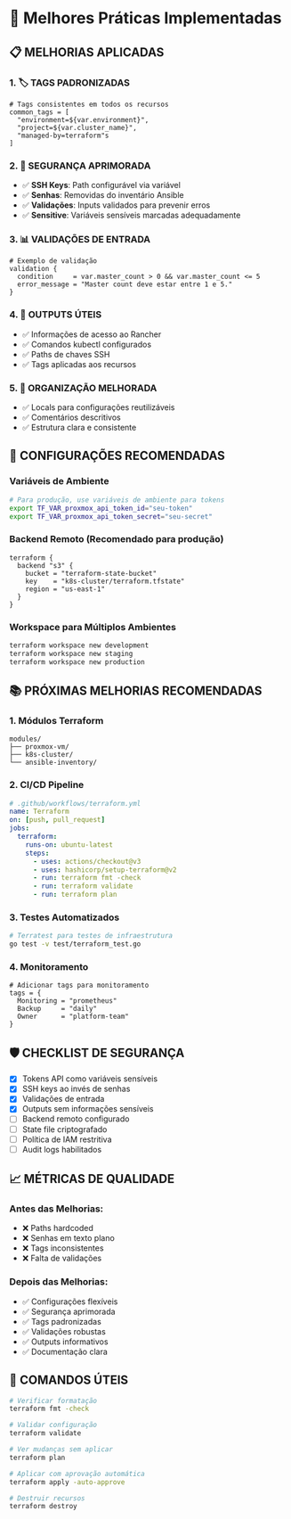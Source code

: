 # 🚀 Melhores Práticas Implementadas

## 📋 **MELHORIAS APLICADAS**

### 1. **🏷️ TAGS PADRONIZADAS**
```hcl
# Tags consistentes em todos os recursos
common_tags = [
  "environment=${var.environment}",
  "project=${var.cluster_name}",
  "managed-by=terraform"s
]
```

### 2. **🔐 SEGURANÇA APRIMORADA**
- ✅ **SSH Keys**: Path configurável via variável
- ✅ **Senhas**: Removidas do inventário Ansible
- ✅ **Validações**: Inputs validados para prevenir erros
- ✅ **Sensitive**: Variáveis sensíveis marcadas adequadamente

### 3. **📊 VALIDAÇÕES DE ENTRADA**
```hcl
# Exemplo de validação
validation {
  condition     = var.master_count > 0 && var.master_count <= 5
  error_message = "Master count deve estar entre 1 e 5."
}
```

### 4. **🎯 OUTPUTS ÚTEIS**
- ✅ Informações de acesso ao Rancher
- ✅ Comandos kubectl configurados
- ✅ Paths de chaves SSH
- ✅ Tags aplicadas aos recursos

### 5. **📁 ORGANIZAÇÃO MELHORADA**
- ✅ Locals para configurações reutilizáveis
- ✅ Comentários descritivos
- ✅ Estrutura clara e consistente

## 🔧 **CONFIGURAÇÕES RECOMENDADAS**

### **Variáveis de Ambiente**
```bash
# Para produção, use variáveis de ambiente para tokens
export TF_VAR_proxmox_api_token_id="seu-token"
export TF_VAR_proxmox_api_token_secret="seu-secret"
```

### **Backend Remoto** (Recomendado para produção)
```hcl
terraform {
  backend "s3" {
    bucket = "terraform-state-bucket"
    key    = "k8s-cluster/terraform.tfstate"
    region = "us-east-1"
  }
}
```

### **Workspace para Múltiplos Ambientes**
```bash
terraform workspace new development
terraform workspace new staging
terraform workspace new production
```

## 📚 **PRÓXIMAS MELHORIAS RECOMENDADAS**

### 1. **Módulos Terraform**
```
modules/
├── proxmox-vm/
├── k8s-cluster/
└── ansible-inventory/
```

### 2. **CI/CD Pipeline**
```yaml
# .github/workflows/terraform.yml
name: Terraform
on: [push, pull_request]
jobs:
  terraform:
    runs-on: ubuntu-latest
    steps:
      - uses: actions/checkout@v3
      - uses: hashicorp/setup-terraform@v2
      - run: terraform fmt -check
      - run: terraform validate
      - run: terraform plan
```

### 3. **Testes Automatizados**
```bash
# Terratest para testes de infraestrutura
go test -v test/terraform_test.go
```

### 4. **Monitoramento**
```hcl
# Adicionar tags para monitoramento
tags = {
  Monitoring = "prometheus"
  Backup     = "daily"
  Owner      = "platform-team"
}
```

## 🛡️ **CHECKLIST DE SEGURANÇA**

- [x] Tokens API como variáveis sensíveis
- [x] SSH keys ao invés de senhas
- [x] Validações de entrada
- [x] Outputs sem informações sensíveis
- [ ] Backend remoto configurado
- [ ] State file criptografado
- [ ] Política de IAM restritiva
- [ ] Audit logs habilitados

## 📈 **MÉTRICAS DE QUALIDADE**

### **Antes das Melhorias:**
- ❌ Paths hardcoded
- ❌ Senhas em texto plano
- ❌ Tags inconsistentes
- ❌ Falta de validações

### **Depois das Melhorias:**
- ✅ Configurações flexíveis
- ✅ Segurança aprimorada
- ✅ Tags padronizadas
- ✅ Validações robustas
- ✅ Outputs informativos
- ✅ Documentação clara

## 🎯 **COMANDOS ÚTEIS**

```bash
# Verificar formatação
terraform fmt -check

# Validar configuração
terraform validate

# Ver mudanças sem aplicar
terraform plan

# Aplicar com aprovação automática
terraform apply -auto-approve

# Destruir recursos
terraform destroy
```
